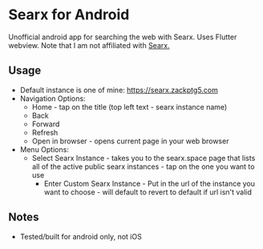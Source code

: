 # Searx for Android

Unofficial android app for searching the web with Searx. Uses Flutter webview. Note that I am not affiliated with [Searx.](https://github.com/searx/searx)

## Usage

* Default instance is one of mine: https://searx.zackptg5.com
* Navigation Options:
  * Home - tap on the title (top left text - searx instance name)
  * Back
  * Forward
  * Refresh
  * Open in browser - opens current page in your web browser
* Menu Options:
  * Select Searx Instance - takes you to the searx.space page that lists all of the active public searx instances - tap on the one you want to use
    * Enter Custom Searx Instance - Put in the url of the instance you want to choose - will default to revert to default if url isn't valid

## Notes

* Tested/built for android only, not iOS